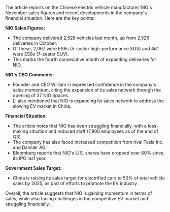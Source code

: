 The article reports on the Chinese electric vehicle manufacturer NIO's November sales figures and recent developments in the company's financial situation. Here are the key points:

**NIO Sales Figures:**

* The company delivered 2,528 vehicles last month, up from 2,526 deliveries in October.
* Of these, 2,067 were ES6s (5-seater high-performance SUV) and 461 were ES8s (7-seater SUV).
* This marks the fourth consecutive month of expanding deliveries for NIO.

**NIO's CEO Comments:**

* Founder and CEO William Li expressed confidence in the company's sales momentum, citing the expansion of its sales network through the opening of 37 NIO Spaces.
* Li also mentioned that NIO is expanding its sales network to address the slowing EV market in China.

**Financial Situation:**

* The article notes that NIO has been struggling financially, with a loss-making situation and reduced staff (7,800 employees as of the end of Q3).
* The company has also faced increased competition from rival Tesla Inc. and Daimler AG.
* Bloomberg reports that NIO's U.S. shares have dropped over 60% since its IPO last year.

**Government Sales Target:**

* China is raising its sales target for electrified cars to 50% of total vehicle sales by 2025, as part of efforts to promote the EV industry.

Overall, the article suggests that NIO is gaining momentum in terms of sales, while also facing challenges in the competitive EV market and struggling financially.